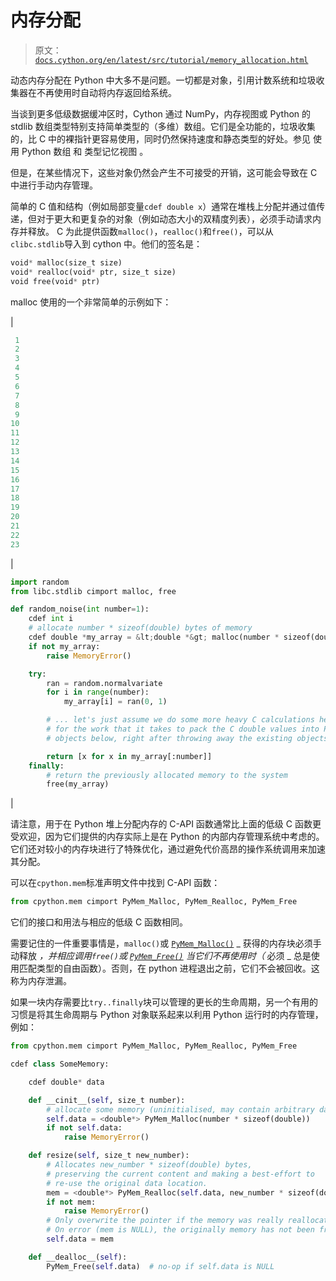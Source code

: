 # 内存分配

> 原文： [`docs.cython.org/en/latest/src/tutorial/memory_allocation.html`](http://docs.cython.org/en/latest/src/tutorial/memory_allocation.html)

动态内存分配在 Python 中大多不是问题。一切都是对象，引用计数系统和垃圾收集器在不再使用时自动将内存返回给系统。

当谈到更多低级数据缓冲区时，Cython 通过 NumPy，内存视图或 Python 的 stdlib 数组类型特别支持简单类型的（多维）数组。它们是全功能的，垃圾收集的，比 C 中的裸指针更容易使用，同时仍然保持速度和静态类型的好处。参见 使用 Python 数组 和 类型记忆视图 。

但是，在某些情况下，这些对象仍然会产生不可接受的开销，这可能会导致在 C 中进行手动内存管理。

简单的 C 值和结构（例如局部变量`cdef double x`）通常在堆栈上分配并通过值传递，但对于更大和更复杂的对象（例如动态大小的双精度列表），必须手动请求内存并释放。 C 为此提供函数`malloc()`，`realloc()`和`free()`，可以从`clibc.stdlib`导入到 cython 中。他们的签名是：

```py
void* malloc(size_t size)
void* realloc(void* ptr, size_t size)
void free(void* ptr)

```

malloc 使用的一个非常简单的示例如下：

| 

```py
 1
 2
 3
 4
 5
 6
 7
 8
 9
10
11
12
13
14
15
16
17
18
19
20
21
22
23
```

 | 

```py
import random
from libc.stdlib cimport malloc, free

def random_noise(int number=1):
    cdef int i
    # allocate number * sizeof(double) bytes of memory
    cdef double *my_array = &lt;double *&gt; malloc(number * sizeof(double))
    if not my_array:
        raise MemoryError()

    try:
        ran = random.normalvariate
        for i in range(number):
            my_array[i] = ran(0, 1)

        # ... let's just assume we do some more heavy C calculations here to make up
        # for the work that it takes to pack the C double values into Python float
        # objects below, right after throwing away the existing objects above.

        return [x for x in my_array[:number]]
    finally:
        # return the previously allocated memory to the system
        free(my_array)

```

 |

请注意，用于在 Python 堆上分配内存的 C-API 函数通常比上面的低级 C 函数更受欢迎，因为它们提供的内存实际上是在 Python 的内部内存管理系统中考虑的。它们还对较小的内存块进行了特殊优化，通过避免代价高昂的操作系统调用来加速其分配。

可以在`cpython.mem`标准声明文件中找到 C-API 函数：

```py
from cpython.mem cimport PyMem_Malloc, PyMem_Realloc, PyMem_Free

```

它们的接口和用法与相应的低级 C 函数相同。

需要记住的一件重要事情是，`malloc()`或 [`PyMem_Malloc()`](https://docs.python.org/3/c-api/memory.html#c.PyMem_Malloc "(in Python v3.7)") _ 获得的内存块必须手动释放 _，并相应调用`free()`或 [`PyMem_Free()`](https://docs.python.org/3/c-api/memory.html#c.PyMem_Free "(in Python v3.7)") 当它们不再使用时（_ 必须 _ 总是使用匹配类型的自由函数）。否则，在 python 进程退出之前，它们不会被回收。这称为内存泄漏。

如果一块内存需要比`try..finally`块可以管理的更长的生命周期，另一个有用的习惯是将其生命周期与 Python 对象联系起来以利用 Python 运行时的内存管理，例如：

```py
from cpython.mem cimport PyMem_Malloc, PyMem_Realloc, PyMem_Free

cdef class SomeMemory:

    cdef double* data

    def __cinit__(self, size_t number):
        # allocate some memory (uninitialised, may contain arbitrary data)
        self.data = <double*> PyMem_Malloc(number * sizeof(double))
        if not self.data:
            raise MemoryError()

    def resize(self, size_t new_number):
        # Allocates new_number * sizeof(double) bytes,
        # preserving the current content and making a best-effort to
        # re-use the original data location.
        mem = <double*> PyMem_Realloc(self.data, new_number * sizeof(double))
        if not mem:
            raise MemoryError()
        # Only overwrite the pointer if the memory was really reallocated.
        # On error (mem is NULL), the originally memory has not been freed.
        self.data = mem

    def __dealloc__(self):
        PyMem_Free(self.data)  # no-op if self.data is NULL

```